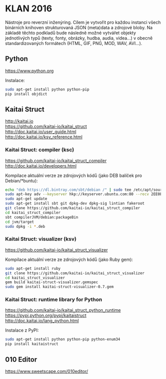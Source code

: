 # KLAN 2016

Nástroje pro reverzní inženýring. Cílem je vytvořit pro každou instanci všech binárních knihoven strukturovaná JSON (meta)data a zdrojové bloby. Na základě těchto podkladů bude následně možné vytvářet objekty jednotlivých typů (texty, fonty, obrázky, hudba, audia, videa...) v obecně standardizovaných formátech (HTML, GIF, PNG, MOD, WAV, AVI...).

## Python

https://www.python.org

Instalace:

```bash
sudo apt-get install python python-pip
pip install objdict
```

## Kaitai Struct

http://kaitai.io  
https://github.com/kaitai-io/kaitai_struct  
http://doc.kaitai.io/user_guide.html  
http://doc.kaitai.io/ksy_reference.html

### Kaitai Struct: compiler (ksc)

https://github.com/kaitai-io/kaitai_struct_compiler  
http://doc.kaitai.io/developers.html

Kompilace aktuální verze ze zdrojových kódů (jako DEB balíček pro Debian/*buntu):

```bash
echo "deb https://dl.bintray.com/sbt/debian /" | sudo tee /etc/apt/sources.list.d/sbt.list
sudo apt-key adv --keyserver hkp://keyserver.ubuntu.com:80 --recv 2EE0EA64E40A89B84B2DF73499E82A75642AC823
sudo apt-get update
sudo apt-get install sbt git dpkg-dev dpkg-sig lintian fakeroot
git clone https://github.com/kaitai-io/kaitai_struct_compiler
cd kaitai_struct_compiler
sbt compilerJVM/debian:packageBin
cd jvm/target
sudo dpkg -i *.deb
```

### Kaitai Struct: visualizer (ksv)

https://github.com/kaitai-io/kaitai_struct_visualizer

Kompilace aktuální verze ze zdrojových kódů (jako Ruby gem):

```bash
sudo apt-get install ruby
git clone https://github.com/kaitai-io/kaitai_struct_visualizer
cd kaitai_struct_visualizer
gem build kaitai-struct-visualizer.gemspec
sudo gem install kaitai-struct-visualizer-0.7.gem
```

### Kaitai Struct: runtime library for Python

https://github.com/kaitai-io/kaitai_struct_python_runtime  
https://pypi.python.org/pypi/kaitaistruct  
http://doc.kaitai.io/lang_python.html

Instalace z PyPI:

```bash
sudo apt-get install python python-pip python-enum34
pip install kaitaistruct
```

## 010 Editor

https://www.sweetscape.com/010editor/
